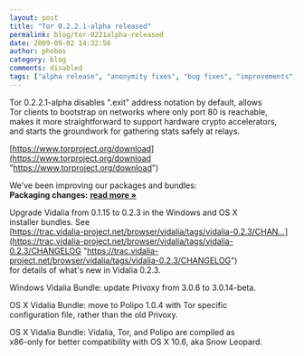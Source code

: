 ```yaml
---
layout: post
title: "Tor 0.2.2.1-alpha released"
permalink: blog/tor-0221alpha-released
date: 2009-09-02 14:32:58
author: phobos
category: blog
comments: disabled
tags: ["alpha release", "anonymity fixes", "bug fixes", "improvements", "os x", "packages", "safe statistic collection", "security fixes", "vidalia bundle"]
---
```


Tor 0.2.2.1-alpha disables ".exit" address notation by default, allows  
 Tor clients to bootstrap on networks where only port 80 is reachable,  
 makes it more straightforward to support hardware crypto accelerators,  
 and starts the groundwork for gathering stats safely at relays.

[https://www.torproject.org/download](https://www.torproject.org/download "https://www.torproject.org/download")

We've been improving our packages and bundles:  
 **Packaging changes:** [**read more »**](https://blog.torproject.org/blog/tor-0221alpha-released)

Upgrade Vidalia from 0.1.15 to 0.2.3 in the Windows and OS X  
 installer bundles. See  
 [https://trac.vidalia-project.net/browser/vidalia/tags/vidalia-0.2.3/CHAN...](https://trac.vidalia-project.net/browser/vidalia/tags/vidalia-0.2.3/CHANGELOG "https://trac.vidalia-project.net/browser/vidalia/tags/vidalia-0.2.3/CHANGELOG")  
 for details of what's new in Vidalia 0.2.3.

Windows Vidalia Bundle: update Privoxy from 3.0.6 to 3.0.14-beta.

OS X Vidalia Bundle: move to Polipo 1.0.4 with Tor specific  
 configuration file, rather than the old Privoxy.

OS X Vidalia Bundle: Vidalia, Tor, and Polipo are compiled as  
 x86-only for better compatibility with OS X 10.6, aka Snow Leopard.
